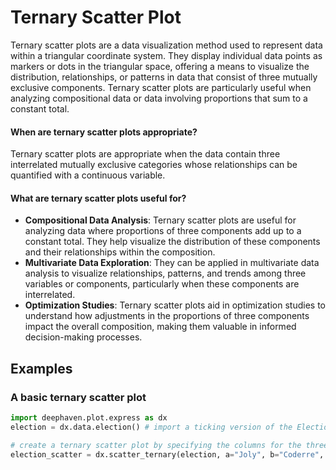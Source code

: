 # Ternary Scatter Plot

Ternary scatter plots are a data visualization method used to represent data within a triangular coordinate system. They display individual data points as markers or dots in the triangular space, offering a means to visualize the distribution, relationships, or patterns in data that consist of three mutually exclusive components. Ternary scatter plots are particularly useful when analyzing compositional data or data involving proportions that sum to a constant total.

#### When are ternary scatter plots appropriate?

Ternary scatter plots are appropriate when the data contain three interrelated mutually exclusive categories whose relationships can be quantified with a continuous variable.

#### What are ternary scatter plots useful for?

- **Compositional Data Analysis**: Ternary scatter plots are useful for analyzing data where proportions of three components add up to a constant total. They help visualize the distribution of these components and their relationships within the composition.
- **Multivariate Data Exploration**: They can be applied in multivariate data analysis to visualize relationships, patterns, and trends among three variables or components, particularly when these components are interrelated.
- **Optimization Studies**: Ternary scatter plots aid in optimization studies to understand how adjustments in the proportions of three components impact the overall composition, making them valuable in informed decision-making processes.

## Examples

### A basic ternary scatter plot

```python order=election_scatter,election
import deephaven.plot.express as dx
election = dx.data.election() # import a ticking version of the Election dataset

# create a ternary scatter plot by specifying the columns for the three points of the triangle
election_scatter = dx.scatter_ternary(election, a="Joly", b="Coderre", c="Bergeron")
```